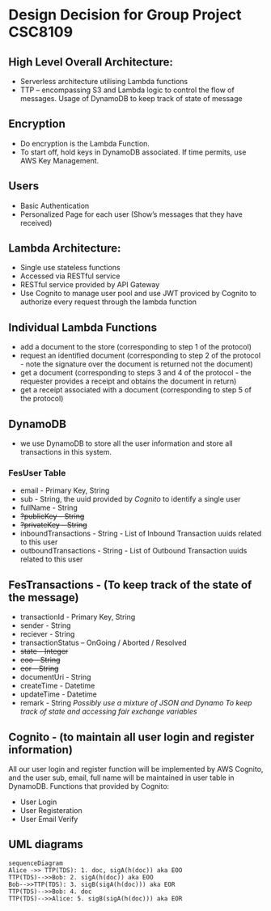 # Design Decision for Group Project CSC8109
## High Level Overall Architecture:
- Serverless architecture utilising Lambda functions
- TTP – encompassing S3 and Lambda logic to control the flow of messages. Usage of DynamoDB to keep track of state of message

## Encryption

- Do encryption is the Lambda Function.
- To start off, hold keys in DynamoDB associated. If time permits, use AWS Key Management.


## Users

- Basic Authentication
- Personalized Page for each user (Show’s messages that they have received)


## Lambda Architecture:

- Single use stateless functions
- Accessed via RESTful service
- RESTful service provided by API Gateway
- Use Cognito to manage user pool and use JWT proviced by Cognito to authorize every request through the lambda function


## Individual Lambda Functions

-	add a document to the store (corresponding to step 1 of the protocol)
-	request an identified document (corresponding to step 2 of the protocol - note the signature over the document is returned not the document)
-	get a document (corresponding to steps 3 and 4 of the protocol - the requester provides a receipt and obtains the document in return)
-	get a receipt associated with a document (corresponding to step 5 of the protocol)


## DynamoDB
- we use DynamoDB to store all the user information and store all transactions in this system.
### FesUser Table
- email - Primary Key, String
- sub - String, the uuid provided by *Cognito* to identify a single user
- fullName - String
- ~~?publicKey – String~~
- ~~?privateKey – String~~
- inboundTransactions - String - List of Inbound Transaction uuids related to this user
- outboundTransactions - String - List of Outbound Transaction uuids related to this user



## FesTransactions - (To keep track of the state of the message)
- transactionId - Primary Key, String
- sender - String
- reciever - String
- transactionStatus – OnGoing / Aborted / Resolved
- ~~state – Integer~~
- ~~eoo - String~~
- ~~eor - String~~
- documentUri - String
- createTime - Datetime
- updateTime - Datetime
- remark - String
*Possibly use a mixture of JSON and Dynamo To keep track of state and accessing fair exchange variables*

## Cognito - (to maintain all user login and register information)
All our user login and register function will be implemented by AWS Cognito, and the user sub, email, full name will be maintained in user table in DynamoDB.
Functions that provided by Cognito:
- User Login
- User Registeration
- User Email Verify


## UML diagrams

```mermaid
sequenceDiagram
Alice ->> TTP(TDS): 1. doc, sigA(h(doc)) aka EOO
TTP(TDS)-->>Bob: 2. sigA(h(doc)) aka EOO
Bob-->>TTP(TDS): 3. sigB(sigA(h(doc))) aka EOR
TTP(TDS)-->>Bob: 4. doc
TTP(TDS)-->>Alice: 5. sigB(sigA(h(doc))) aka EOR
```
